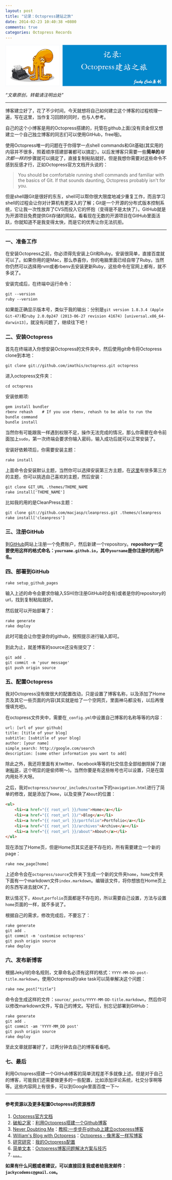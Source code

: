 ```yaml
---
layout: post
title: "记录：Octopress建站之旅"
date: 2014-02-23 10:40:38 +0800
comments: true
categories: Octopress Records
---
```


![aritical 2](/images/artical/artical2.jpg)

<!-- more -->

*“文章原创，转载请注明出处”*

***

博客建立好了，花了不少时间，今天就想将自己如何建立这个博客的过程梳理一遍，写在这里，当作复习回顾的同时，也与人参考。

自己的这个小博客是用的Octopress搭建的，托管在github上面(没有资金但又想建立一个自己独立博客的同志们可以使用GitHub，free哦)。

使用Octopress唯一的问题在于你得学一点shell commands和Git基础(其实用的内容并不很多，照着顺序搭建部署都可以搞定）。以后发博客只需要一些**简单的***每次都一样的*步骤就可以搞定了，直接复制粘贴就好。但是我想你需要对这些命令不感到反感才行，正如Octopress官方文档开头说的：

>You should be comfortable running shell commands and familiar with the basics of Git. If that sounds daunting, Octopress probably isn't for you.

但是shell跟Git是很好的东东，shell可以帮你很大限度地减少重复工作，而且学习shell的过程会让你对计算机有更深入的了解；Git是一个开源的分布式版本控制系统，它让我一次性放弃了CVS而投入它的怀抱（变得是不是太快了）。GitHub就是为开源项目免费提供Git存储的网站，看看现在无数的开源项目在GitHub里面活跃，你就知道不是我变得太快，而是它的优秀让你无法抗拒。

***

### 一、准备工作
在安装Octopress之前，你必须得先安装上Git和Ruby。安装很简单，直接百度就可以了。如果你用的是Mac，那么恭喜你，你的电脑里面已经自带了Ruby。当然你仍然可以选择用rvm或者rbenv去安装更新Ruby，这些命令在官网上都有，就不多说了。

安装完成后，在终端中运行命令：

```
git --version
ruby --version
```
	
如果能正确显示版本号，类似于我的输出：分别是`git version 1.8.3.4 (Apple Git-47)`和`ruby 2.0.0p247 (2013-06-27 revision 41674) [universal.x86_64-darwin13]`，就没有问题了，继续往下吧！


### 二、安装Octopress
首先在终端进入你想安装Octopress的文件夹中，然后使用git命令将Octopress clone到本地：

```
git clone git://github.com/imathis/octopress.git octopress
```

进入octopress文件夹：

```
cd octopress
```

安装依赖项:

```
gem install bundler
rbenv rehash    # If you use rbenv, rehash to be able to run the bundle command
bundle install
```

当然你有可能跟我一样遇到权限不足，操作无法完成的情况，那么你需要在命令前面加上`sudo`，第一次终端会要求你输入密码，输入成功后就可以正常安装了。

安装好依赖项后，你需要安装主题：

```
rake install
```

上面命令会安装默认主题，当然你可以选择安装第三方主题，在[这里](https://github.com/imathis/octopress/wiki/3rd-Party-Octopress-Themes)有很多第三方的主题，你可以挑选自己喜欢的主题，然后安装：

```
git clone GIT_URL .themes/THEME_NAME
rake install['THEME_NAME']
```

比如我的用的是CleanPress主题：

```
git clone git://github.com/macjasp/cleanpress.git .themes/cleanpress
rake install['cleanpress']
```

### 三、注册GitHub
到[GitHub](https://github.com/)网站上注册一个免费账户，然后新建一个repository。**repository一定要使用这样的格式命名：`yourname.github.io`，其中`yourname`是你注册时的用户名。**

### 四、部署到GitHub

```
rake setup_github_pages
```

输入上述的命令会要求你输入SSH(你注册GitHub时会有)或者是你的repository的url，找到复制粘贴就好。

然后就可以开始部署了：

```
rake generate
rake deploy
```

此时可能会让你登录你的github，按照提示进行输入即可。

到此为止，就差博客的source还没有提交了：

```
git add .
git commit -m 'your message'
git push origin source
```

### 五、配置Octopress
我对Octopress没有做很大的配置改动，只是设置了博客名称，以及添加了Home页及其它一些页面的内容(其实就是给了一个空网页，里面神马都没有，以后再慢慢填充吧)。

在octopress文件夹中，需要在`_config.yml`中设置自己博客的名称等等的内容：

```
url: [url of your github]
title: [title of your blog]
subtitle: [subtitle of your blog]
author: [your name]
simple_search: http://google.com/search
description: [some other information you want to add]
```

除此之外，我还将里面有关twitter、facebook等等的社交信息全部给删除掉了(谢谢[船哥](http://beyondvincent.com/)，这个明显的是偷师啊～)。当然你要是有这些帐号也可以设置，只是在国内用处不大呀。

之后，我对`octopress/source/_includes/custom`下的`navigation.html`进行了简单的修改，就是添加了`Home`，以及变换了`About`的位置：

``` html
<ul>
	<li><a href="{{ root_url }}/home">Home</a></li>
	<li><a href="{{ root_url }}/">Blog</a></li>
	<li><a href="{{ root_url }}/portfolio">Portfolio</a></li>
	<li><a href="{{ root_url }}/archives">Archive</a></li>
	<li><a href="{{ root_url }}/about">About</a></li>
</ul>
```

现在添加了Home页，但是Home页其实还是不存在的，所有需要建立一个新的page：

```
rake new_page[home]
```

上述命令会在`octopress/source`文件夹下生成一个新的文件夹`home`，`home`文件夹下面有一个markdown文件`index.markdown`。编辑该文件，将你想放在Home页上的东西写进去就OK了。

默认情况下，`About`,`porfolio`页面都是不存在的，所以需要自己设置，方法与设置`home`页面的一样，就不多说了。

根据自己的需求，修改完成后，不要忘了：

```
rake generate
git add .
git commit -m 'customise octopress'
git push origin source
rake deploy
```

### 六、发布新博客
根据Jekyll的命名规则，文章命名必须有这样的格式：`YYYY-MM-DD-post-title.markdown`，使用Octopress的rake task可以简单解决这个问题：

```
rake new_post["title"]
```

命令会生成这样的文件：`source/_posts/YYYY-MM-DD-title.markdown`，然后你可以修改markdown文件，写自己的博文。写好后，别忘记部署到GitHub：

```
rake generate
git add .
git commit -am 'YYYY-MM_DD post'
git push origin source
rake deploy
```

至此文章就部署好了，过两分钟去自己的博客看看吧。

### 七、最后
利用Octopress搭建一个GitHub博客的简单流程差不多就像上述。但是对于自己的博客，可能我们还需要做更多的一些配置，比如添加评论系统，社交分享啊等等。这些内容网上有很多，可以到Google里面百度一下～

***

#### 参考资源以及更多配置Octopress的资源推荐
1. [Octopress官方文档](http://octopress.org/docs/setup/)
2. [破船之家](http://beyondvincent.com/)：[利用Octopress搭建一个Github博客](http://beyondvincent.com/blog/2013/08/03/108-creating-a-github-blog-using-octopress/)
3. [Never Doubting Me](http://never.doubting.me/)：[教程:一步步在github上建立octopress博客](http://never.doubting.me/2013/04/18/2013-04-18-setup-octopress-on-github-step-by-step/)
4. [William's Blog with Octopress](http://williamherry.com/)：[Octopress - 像黑客一样写博客](http://williamherry.com/blog/2012/07/20/octopress-setup/)
5. [研究研究](http://www.yanjiuyanjiu.com/)：[我的Octopress配置](http://www.yanjiuyanjiu.com/blog/20130402/)
6. [简单文本](http://agiledon.github.io/)：[Octopress博客问题解决方案与技巧](http://agiledon.github.io/blog/2012/12/25/octopress-issues-solution-and-tips/)
7. [。。。](https://www.google.com.hk/search?newwindow=1&safe=strict&espv=210&es_sm=119&q=octopress%E6%95%99%E7%A8%8B&oq=octopress%E6%95%99%E7%A8%8B&gs_l=serp.12..35i39.5308.6241.0.8806.10.8.0.0.0.1.237.921.0j3j2.5.0....0...1c.1j4.35.serp..6.4.789.PMKW2jRRdPI)

**如果有什么问题或者建议，可以直接回复我或者给我发邮件：`jackycodemsc@gmail.com`。**